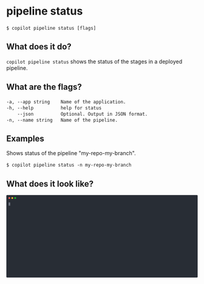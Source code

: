 # pipeline status
```console
$ copilot pipeline status [flags]
```

## What does it do?
`copilot pipeline status` shows the status of the stages in a deployed pipeline.

## What are the flags?
```
-a, --app string    Name of the application.
-h, --help          help for status
    --json          Optional. Output in JSON format.
-n, --name string   Name of the pipeline.
```

## Examples
Shows status of the pipeline "my-repo-my-branch".
```console
$ copilot pipeline status -n my-repo-my-branch
```

## What does it look like?

![Running copilot pipeline status](https://raw.githubusercontent.com/kohidave/copilot-demos/master/pipeline-status.svg?sanitize=true)